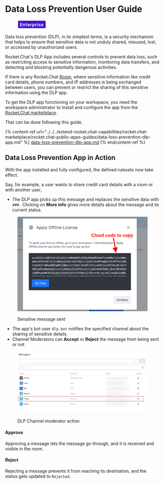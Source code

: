 # Data Loss Prevention User Guide

<figure><img src="../../../.gitbook/assets/2021-06-10_22-31-38 (3) (3) (3) (3) (3) (3) (3) (3) (3) (2) (3) (1) (1) (1) (1) (2) (1) (1) (7) (1).jpg" alt=""><figcaption></figcaption></figure>

Data loss prevention (DLP), in its simplest terms, is a security mechanism that helps to ensure that sensitive data is not unduly shared, misused, lost, or accessed by unauthorized users.

Rocket.Chat's DLP App includes several controls to prevent data loss, such as restricting access to sensitive information, monitoring data transfers, and detecting and blocking potentially dangerous activities.

If there is any Rocket.Chat [Room](../rooms/), where sensitive information like credit card details, phone numbers, and IP addresses is being exchanged between users, you can prevent or restrict the sharing of this sensitive information using the DLP app.

To get the DLP app functioning on your workspace, you need the workspace administrator to install and configure the app from the [Rocket.Chat marketplace](../../../extend-rocket.chat-capabilities/rocket.chat-marketplace).

That can be done following this guide.

{% content-ref url="../../../extend-rocket.chat-capabilities/rocket.chat-marketplace/rocket.chat-public-apps-guides/data-loss-prevention-dlp-app.md" %}
[data-loss-prevention-dlp-app.md](../../../extend-rocket.chat-capabilities/rocket.chat-marketplace/rocket.chat-public-apps-guides/data-loss-prevention-dlp-app.md)
{% endcontent-ref %}

## Data Loss Prevention App in Action

With the app installed and fully configured, the defined rulesets now take effect.

Say, for example, a user wants to share credit card details with a room or with another user,

* The DLP app picks up this message and replaces the sensitive data with `###.` Clicking on **More info** gives more details about the message and its current status.

<figure><img src="../../../.gitbook/assets/image (619).png" alt=""><figcaption><p>Sensitive message sent</p></figcaption></figure>

* The app's bot user `dlp.bot` notifies the specified channel about the sharing of sensitive details
* Channel Moderators can **Accept** or **Reject** the message from being sent or not

<figure><img src="../../../.gitbook/assets/image (22).png" alt=""><figcaption><p>DLP Channel moderator action</p></figcaption></figure>

#### Approve

Approving a message lets the message go through, and it is received and visible in the room.

#### Reject

Rejecting a message prevents it from reaching its destination, and the status gets updated to `Rejected.`

